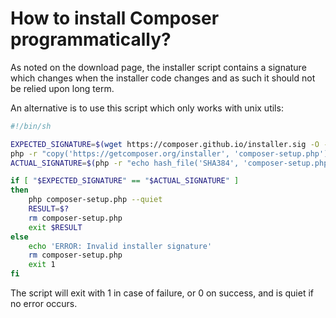 # How to install Composer programmatically?

As noted on the download page, the installer script contains a
signature which changes when the installer code changes and as such
it should not be relied upon long term.

An alternative is to use this script which only works with unix utils:

```bash
#!/bin/sh

EXPECTED_SIGNATURE=$(wget https://composer.github.io/installer.sig -O - -q)
php -r "copy('https://getcomposer.org/installer', 'composer-setup.php');"
ACTUAL_SIGNATURE=$(php -r "echo hash_file('SHA384', 'composer-setup.php');")

if [ "$EXPECTED_SIGNATURE" == "$ACTUAL_SIGNATURE" ]
then
    php composer-setup.php --quiet
    RESULT=$?
    rm composer-setup.php
    exit $RESULT
else
    echo 'ERROR: Invalid installer signature'
    rm composer-setup.php
    exit 1
fi
```

The script will exit with 1 in case of failure, or 0 on success, and is quiet
if no error occurs.
